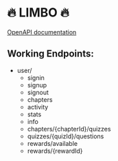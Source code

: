 # 🔥 LIMBO 🔥

[OpenAPI documentation](https://github.com/Limbo-Team/Limbo-backend/blob/main/docs/openapi.yml)

## Working Endpoints:
- user/
    - signin
    - signup
    - signout
    - chapters
    - activity
    - stats
    - info
    - chapters/{chapterId}/quizzes
    - quizzes/{quizId}/questions
    - rewards/available
    - rewards/{rewardId}
